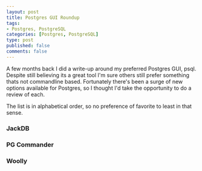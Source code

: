 ```yaml
--- 
layout: post
title: Postgres GUI Roundup
tags: 
- Postgres, PostgreSQL
categories: [Postgres, PostgreSQL]
type: post
published: false
comments: false
---
```


A few months back I did a write-up around my preferred Postgres GUI, psql. Despite still believing its a great tool I'm sure others still prefer something thats not commandline based. Fortunately there's been a surge of new options available for Postgres, so I thought I'd take the opportunity to do a review of each. 

The list is in alphabetical order, so no preference of favorite to least in that sense.

### JackDB

### PG Commander

### Woolly 


